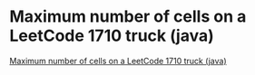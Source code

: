 # Maximum number of cells on a LeetCode 1710 truck (java)
[Maximum number of cells on a LeetCode 1710 truck (java)](https://aiwithcloud.com/2022/09/16/maximum_number_of_cells_on_a_leetcode_1710_truck_java/)